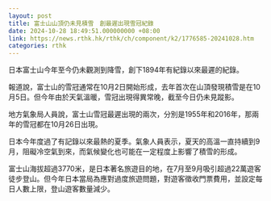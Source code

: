 ```yaml
---
layout: post
title: 富士山山頂仍未見積雪　創最遲出現雪冠紀錄
date: 2024-10-28 18:49:51.000000000 +08:00
link: https://news.rthk.hk/rthk/ch/component/k2/1776585-20241028.htm
categories: rthk
---
```


日本富士山今年至今仍未觀測到降雪，創下1894年有紀錄以來最遲的紀錄。

報道說，富士山的雪冠通常在10月2日開始形成，去年首次在山頂發現積雪是在10月5日。但今年由於天氣溫暖，雪冠出現得異常晚，截至今日仍未見蹤影。

地方氣象局人員說，富士山雪冠最遲出現的兩次，分別是1955年和2016年，那兩年的雪冠都在10月26日出現。

日本今年度過了有記錄以來最熱的夏季。氣象人員表示，夏天的高溫一直持續到9月，阻礙冷空氣到來，而氣候變化也可能在一定程度上影響了積雪的形成。

富士山海拔超過3770米，是日本著名旅遊目的地，在7月至9月吸引超過22萬遊客徒步登山。但今年日本當局為應對過度旅遊問題，對遊客徵收門票費用，並設定每日人數上限，登山遊客數量減少。
